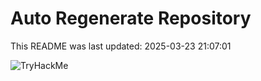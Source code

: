 # Auto Regenerate Repository

This README was last updated: 2025-03-23 21:07:01

 ![TryHackMe](https://tryhackme.com/badge/533634)
